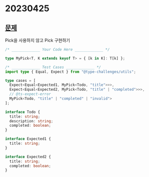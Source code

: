 # 20230425

## [문제](https://www.typescriptlang.org/play?#code/PQKgUABBAsELQQAoEsDGBrS8491gRgJ4QCCAdgC4AWA9mcQGICuEAFAAICGlAZkwJQQAxAFNOAZ2JCmZZHWH4myADYU4yMmCxCdEAIpMR4inM1YAkgFsADspGWRlCNRERFKtRogADFBgA8ACoANBAA0gB83hAA5o4iAE5oEADuyNQ0TBQQTOIaMRDpAHRaUADCdMYJTKgU4hCczoTWrkQQ1mjo+c5UruIi2TQ87Qk0LQkmRj5h0Tyjlj6B3qUQDDQJECIAHpw2dgBcK97HdVgaFIk8nKiugTQAJjQQAN5YUCYUBxBV+W8Q90ZUElrCY6PtvhQkmQYn9UDQ9gMRPdwfgaDQ7NwsABfFYUZq3B40RAJEQAN2QIhSEAAvBAALKEPzoIKE0IAcg+djZEAAPhA2XCERd7myIis4WRjM5CeC7o9iWSKVTaa8oGrnOkvmyyhiyBBRvC2cE-lBBbZEciIFdlP1jVAcVBjsssBEIAA1JUQeQAcXSAAkmPhwVQKBRrOJ9sBgHVUFQigArcRFdYxYDQMAgYBaUAQAD6+YLhYLEAAmpkNhUARA-YlXEX6-mIJmtHiWvTGZ0gqFIjSGvRsyA8w2ixBAkZsmUJFNhyPm8gbOtsq3XM8IABRACOTE4ylCa62LVqECxVvm-PYy7gsZ3dmhRmAWRU4jZLfxEFQU-qtIA2lh94eKH8Tdt2UICDxEWokQARlCBkmRZR52U5ERRQiCI7XXcDaiArcdzAgCkQAJlgjsAjlGgkM1FDeX5M07GFVD0KwKMIAvcQ4G2ACOISUYEiwODO3IyjPmovkBXhc0GJotkNFJHdkBFJiAF0tHOS5rgJR4XiwZDwR+aEsABcQgWQEFTD0yFflNCT6KRFE0V1MAcTANSEiuG5MII+4oO094qIsqEYWc1z3Ncf8IOFQjfI1ESAqs98bItez0TETRnJzGdC1WJgJl6DYAGULnDIdMtzJss1AF0IHyqhOBJCBCHLb50UfSpg1DcNI2jYy40TZMElTaBgG4cQUkSKqPUpZrlFayV2rDCMoxjXqkxTNNgHEFrQUlKq6XWVwylq5RbziCMIBDBauuWhNVoGjMsyAA)

Pick을 사용하지 않고 Pick 구현하기

```typescript
/* _____________ Your Code Here _____________ */

type MyPick<T, K extends keyof T> = { [k in K]: T[k] };

/* _____________ Test Cases _____________ */
import type { Equal, Expect } from "@type-challenges/utils";

type cases = [
  Expect<Equal<Expected1, MyPick<Todo, "title">>>,
  Expect<Equal<Expected2, MyPick<Todo, "title" | "completed">>>,
  // @ts-expect-error
  MyPick<Todo, "title" | "completed" | "invalid">
];

interface Todo {
  title: string;
  description: string;
  completed: boolean;
}

interface Expected1 {
  title: string;
}

interface Expected2 {
  title: string;
  completed: boolean;
}
```
